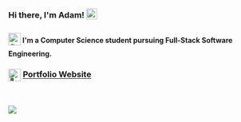 <h3>Hi there, I'm Adam! <a href="https://github.com/snow-adam"><img src="https://images.emojiterra.com/google/noto-emoji/unicode-15/animated/1f423.gif" width="22px" alt="=🐣" style="vertical-align: middle; margin-bottom: 7px;"></a></h3>

<h4><a href="https://github.com/snow-adam"><img src="https://em-content.zobj.net/source/animated-noto-color-emoji/356/fire_1f525.gif" width="25px" alt="🔥" style="vertical-align: middle; margin-bottom: 8px;"></a> I'm a Computer Science student pursuing Full-Stack Software Engineering.</h4>

<h3><a href="https://snow-adam.github.io/portfolio-website/"><img src="https://images.emojiterra.com/google/noto-emoji/unicode-15/animated/1f388.gif" width="25px" alt="🎈" style="vertical-align: middle; margin-bottom: 1px;"></a> <a href="https://snow-adam.github.io/portfolio-website/">Portfolio Website</a></h3>

<br>

<a href="https://wakatime.com/@adam_snow"><img src="https://github-readme-stats.vercel.app/api/wakatime?username=adam_snow&theme=radical&custom_title=⚡&nbsp;Top&nbsp;Languages&langs_count=4&layout=compact"></a>
